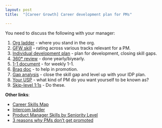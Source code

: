 ```yaml
---
layout: post
title:  "[Career Growth] Career development plan for PMs"

---
```


You need to discuss the following with your manager:

1. [Org ladder](https://www.sachinrekhi.com/product-management-career-ladders-at-8-top-technology-firms) - where you stand in the org.
2. [GFW skill](https://snowflake.medium.com/#1,2,3,2,4,1,1,4,3,2,0,4,2,2,3,0,Cersei%20Lannister,Senior%20Group%20Lead) - rating across various tracks relevant for a PM.
3. [Individual development plan](https://docs.google.com/spreadsheets/d/1FcX7lIZT0db-JvFdW0cUakcDXs_ESuR1haButgj72FA/edit?usp=sharing) - plan for development, closing skill gaps.
4. [360* review](https://support.reflektive.com/hc/en-us/articles/360000578686-Preparing-for-a-Review) - done yearly/biyearly.
5. [1-1 document](https://manassaloi.com/2020/01/28/one-on-ones.html) - for weekly 1-1.
6. [Brag doc](https://jvns.ca/blog/brag-documents/) - to help in promotion.
7. [Gap analysis](https://medium.com/@ianmcall/mind-the-gap-analysis-and-get-promoted-e4bb4462ef40) - close the skill gap and level up with your IDP plan.
8. [Your USP](https://manassaloi.com/2020/02/27/kind-of-PM.html) - what kind of PM do you want yourself to be known as?
9. [Skip-level 1:1s](https://medium.com/know-your-team-blog/skip-level-meetings-what-they-are-and-exactly-how-to-run-them-d9c24e63130b) - Do these.

**Other links**:
- [Career Skills Map](https://twitter.com/shreyas/status/1264621650663727104)
- [Intercom ladder](https://mobile.twitter.com/Padday/status/1237753130911174656)
- [Product Manager Skills by Seniority Level](https://medium.com/pminsider/product-manager-skills-by-seniority-level-a-deep-breakdown-cd0690f76d10)
- [3 reasons why PMs don’t get promoted](https://productcoalition.com/3-reasons-why-pms-dont-get-promoted-619ecc60a6f1)
